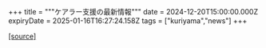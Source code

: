 +++
title = """ケアラー支援の最新情報"""
date = 2024-12-20T15:00:00.000Z
expiryDate = 2025-01-16T16:27:24.158Z
tags = ["kuriyama","news"]
+++


[[source]](https://www.town.kuriyama.hokkaido.jp/site/keara-sien/15220.html)
